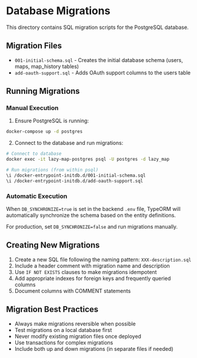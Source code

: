 # Database Migrations

This directory contains SQL migration scripts for the PostgreSQL database.

## Migration Files

- `001-initial-schema.sql` - Creates the initial database schema (users, maps, map_history tables)
- `add-oauth-support.sql` - Adds OAuth support columns to the users table

## Running Migrations

### Manual Execution

1. Ensure PostgreSQL is running:
```bash
docker-compose up -d postgres
```

2. Connect to the database and run migrations:
```bash
# Connect to database
docker exec -it lazy-map-postgres psql -U postgres -d lazy_map

# Run migrations (from within psql)
\i /docker-entrypoint-initdb.d/001-initial-schema.sql
\i /docker-entrypoint-initdb.d/add-oauth-support.sql
```

### Automatic Execution

When `DB_SYNCHRONIZE=true` is set in the backend `.env` file, TypeORM will automatically synchronize the schema based on the entity definitions.

For production, set `DB_SYNCHRONIZE=false` and run migrations manually.

## Creating New Migrations

1. Create a new SQL file following the naming pattern: `XXX-description.sql`
2. Include a header comment with migration name and description
3. Use `IF NOT EXISTS` clauses to make migrations idempotent
4. Add appropriate indexes for foreign keys and frequently queried columns
5. Document columns with COMMENT statements

## Migration Best Practices

- Always make migrations reversible when possible
- Test migrations on a local database first
- Never modify existing migration files once deployed
- Use transactions for complex migrations
- Include both up and down migrations (in separate files if needed)